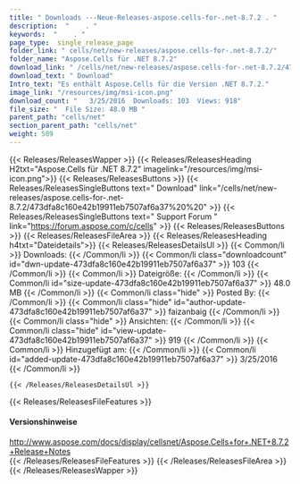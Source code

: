 ```yaml
---
title: " Downloads ---Neue-Releases-aspose.cells-for-.net-8.7.2 . "
description:  "    . " 
keywords:  "    . " 
page_type:  single_release_page
folder_link: " cells/net/new-releases/aspose.cells-for-.net-8.7.2/"
folder_name: "Aspose.Cells für .NET 8.7.2"
download_link: " /cells/net/new-releases/aspose.cells-for-.net-8.7.2/473dfa8c160e42b19911eb7507af6a37"
download_text: " Download"
Intro_text: "Es enthält Aspose.Cells für die Version .NET 8.7.2."
image_link: "/resources/img/msi-icon.png"
download_count: "   3/25/2016  Downloads: 103  Views: 918"
file_size: "  File Size: 48.0 MB "
parent_path: "cells/net"
section_parent_path: "cells/net"
weight: 509
---
```


{{< Releases/ReleasesWapper >}}
  {{< Releases/ReleasesHeading H2txt="Aspose.Cells für .NET 8.7.2" imagelink="/resources/img/msi-icon.png">}}
  {{< Releases/ReleasesButtons >}}
    {{< Releases/ReleasesSingleButtons text=" Download" link="/cells/net/new-releases/aspose.cells-for-.net-8.7.2/473dfa8c160e42b19911eb7507af6a37%20%20" >}}
    {{< Releases/ReleasesSingleButtons text=" Support Forum " link="https://forum.aspose.com/c/cells" >}}
  {{< Releases/ReleasesButtons >}}
  {{< Releases/ReleasesFileArea >}}
    {{< Releases/ReleasesHeading h4txt="Dateidetails">}}
    {{< Releases/ReleasesDetailsUl >}}
            {{< Common/li >}} Downloads: {{< /Common/li >}}
      {{< Common/li class="downloadcount" id="dwn-update-473dfa8c160e42b19911eb7507af6a37" >}} 103 {{< /Common/li >}}
      {{< Common/li >}} Dateigröße: {{< /Common/li >}}
      {{< Common/li id="size-update-473dfa8c160e42b19911eb7507af6a37" >}} 48.0 MB {{< /Common/li >}} 
      {{< Common/li  class="hide" >}} Posted By: {{< /Common/li >}} 
      {{< Common/li class="hide" id="author-update-473dfa8c160e42b19911eb7507af6a37" >}} faizanbaig {{< /Common/li >}}
      {{< Common/li class="hide" >}} Ansichten: {{< /Common/li >}}
      {{< Common/li class="hide" id="view-update-473dfa8c160e42b19911eb7507af6a37" >}} 919 {{< /Common/li >}}
      {{< Common/li >}} Hinzugefügt am: {{< /Common/li >}}
      {{< Common/li id="added-update-473dfa8c160e42b19911eb7507af6a37" >}} 3/25/2016 {{< /Common/li >}} 

    {{< /Releases/ReleasesDetailsUl >}}

  {{< Releases/ReleasesFileFeatures >}}
      <h4>Versionshinweise</h4><div> <a href="http://www.aspose.com/docs/display/cellsnet/Aspose.Cells+for+.NET+8.7.2+Release+Notes">http://www.aspose.com/docs/display/cellsnet/Aspose.Cells+for+.NET+8.7.2+Release+Notes</a></div>
  {{< /Releases/ReleasesFileFeatures >}}
 {{< /Releases/ReleasesFileArea >}}
{{< /Releases/ReleasesWapper >}}



